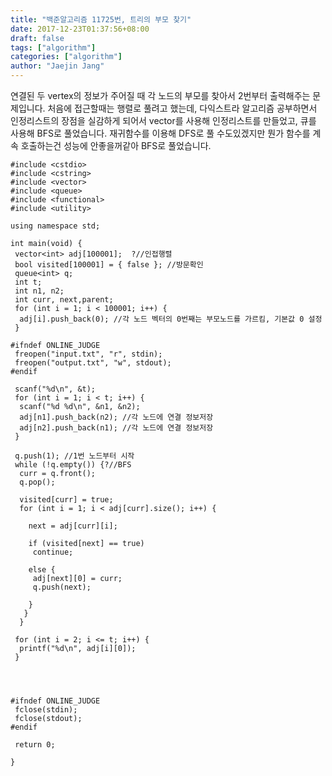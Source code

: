 ```yaml
---
title: "백준알고리즘 11725번, 트리의 부모 찾기"
date: 2017-12-23T01:37:56+08:00
draft: false
tags: ["algorithm"]
categories: ["algorithm"]
author: "Jaejin Jang"
---
```


연결된 두 vertex의 정보가 주어질 때 각 노드의 부모를 찾아서 2번부터 출력해주는 문제입니다.
처음에 접근할때는 행렬로 풀려고 했는데, 다익스트라 알고리즘 공부하면서 인정리스트의 장점을 실감하게 되어서
vector를 사용해 인정리스트를 만들었고, 큐를 사용해 BFS로 풀었습니다.
재귀함수를 이용해 DFS로 풀 수도있겠지만 뭔가 함수를 계속 호출하는건 성능에 안좋을꺼같아 BFS로 풀었습니다.
```
#include <cstdio>
#include <cstring>
#include <vector>
#include <queue>
#include <functional>
#include <utility>

using namespace std;

int main(void) {
 vector<int> adj[100001];  ?//인접행렬
 bool visited[100001] = { false }; //방문확인
 queue<int> q;
 int t;
 int n1, n2;
 int curr, next,parent;
 for (int i = 1; i < 100001; i++) {
  adj[i].push_back(0); //각 노드 벡터의 0번째는 부모노드를 가르킴, 기본값 0 설정
 }

#ifndef ONLINE_JUDGE
 freopen("input.txt", "r", stdin);
 freopen("output.txt", "w", stdout);
#endif

 scanf("%d\n", &t);
 for (int i = 1; i < t; i++) {
  scanf("%d %d\n", &n1, &n2);
  adj[n1].push_back(n2); //각 노드에 연결 정보저장
  adj[n2].push_back(n1); //각 노드에 연결 정보저장
 }

 q.push(1); //1번 노드부터 시작
 while (!q.empty()) {?//BFS
  curr = q.front();
  q.pop();

  visited[curr] = true;
  for (int i = 1; i < adj[curr].size(); i++) {

    next = adj[curr][i];

    if (visited[next] == true)
     continue;

    else {
     adj[next][0] = curr;
     q.push(next);

    }
   }
  }

 for (int i = 2; i <= t; i++) {
  printf("%d\n", adj[i][0]);
 }
 

 

#ifndef ONLINE_JUDGE
 fclose(stdin);
 fclose(stdout);
#endif

 return 0;

}
```

